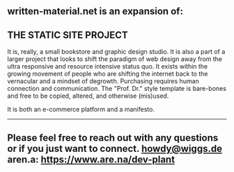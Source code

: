 written-material.net is an expansion of:
-------------------------------------------------------------------------------
THE STATIC SITE PROJECT
--------------------------------------------------------------------------------
It is, really, a small bookstore and graphic design studio. It is also a part of 
a larger project that looks to shift the paradigm of web design away from the ultra
responsive and resource intensive status quo. It exists within the growing movement 
of people who are shifting the internet back to the vernacular and a mindset of 
degrowth. Purchasing requires human connection and communication. The "Prof. Dr." 
style template is bare-bones and free to be copied, altered, and otherwise (mis)used.

It is both an e-commerce platform and a manifesto.

--------------------------------------------------------------------------------
Please feel free to reach out with any questions or if you just want to connect.
howdy@wiggs.de aren.a: https://www.are.na/dev-plant
-------------------------------------------------------------------------------
